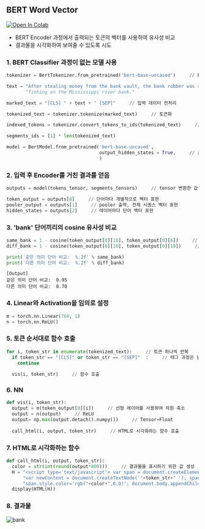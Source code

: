 ## BERT Word Vector
[![Open In Colab](https://colab.research.google.com/assets/colab-badge.svg)](https://colab.research.google.com/drive/1oOK5MD4tqNynsiCWCvdmUHnr-KinVeQf?usp=sharing)
- BERT Encoder 과정에서 출력되는 토큰의 벡터를 사용하여 유사성 비교
- 결과물을 시각화하여 보여줄 수 있도록 시도

### 1. BERT Classifier 과정이 없는 모델 사용
```python
tokenizer = BertTokenizer.from_pretrained('bert-base-uncased')     // BertTokenizer 사용

text = "After stealing money from the bank vault, the bank robber was seen " \     // 벡터 비교 테스트에 사용될 문장
       "fishing on the Mississippi river bank."

marked_text = "[CLS] " + text + " [SEP]"     // 입력 데이터 전처리

tokenized_text = tokenizer.tokenize(marked_text)     // 토큰화

indexed_tokens = tokenizer.convert_tokens_to_ids(tokenized_text)     // 토큰 인덱싱

segments_ids = [1] * len(tokenized_text)

model = BertModel.from_pretrained('bert-base-uncased',
                                  output_hidden_states = True,     // 출력으로 hidden_states 내용을 받으려면 True 설정
                                  )

``` 

### 2. 입력 후 Encoder를 거친 결과를 얻음
```python
outputs = model(tokens_tensor, segments_tensors)     // tensor 변환한 값을 입력하고 출력값을 얻음

token_output = outputs[0]     // 단어마다 개별적으로 벡터 표현
pooler_output = outputs[1]     // pooler 출력, 전체 시퀀스 벡터 표현
hidden_states = outputs[2]     // 레이어마다 단어 벡터 표현
```

### 3. 'bank' 단어끼리의 cosine 유사성 비교
```python
same_bank = 1 - cosine(token_output[0][10], token_output[0][6])     // 은행=은행
diff_bank = 1 - cosine(token_output[0][10], token_output[0][19])     // 은행!=강둑

print('같은 의미 단어 비교:  %.2f' % same_bank)
print('다른 의미 단어 비교:  %.2f' % diff_bank)
```
```
[Output]
같은 의미 단어 비교:  0.95
다른 의미 단어 비교:  0.70
```

### 4. Linear와 Activation을 임의로 설정
```python
m = torch.nn.Linear(768, 1)
n = torch.nn.ReLU()
```

### 5. 토큰 순서대로 함수 호출
```python
for i, token_str in enumerate(tokenized_text):     // 토큰 하나씩 반복
  if token_str == "[CLS]" or token_str == "[SEP]"  :     // 태그 과정은 넘어감
    continue 
    
  vis(i, token_str)     // 함수 호출
```

### 6. NN
```python
def vis(i, token_str):
  output = m(token_output[0][i])     // 선형 레이어를 사용하여 차원 축소
  output = n(output)     // ReLU
  output= np.max(output.detach().numpy())     // Tensor→Float
    
  call_html(i, output, token_str)     // HTML로 시각화하는 함수 호출
```

### 7. HTML로 시각화하는 함수
```python
def call_html(i, output, token_str):
  color = str(int(round(output*800)))     // 결과물을 표시하기 위한 값 생성
  H = "<script type='text/javascript'> var span = document.createElement('span');" \
      "var newContent = document.createTextNode('"+token_str+" '); span.appendChild(newContent);" \
      "span.style.color='rgb("+color+",0,0)'; document.body.appendChild(span); </script>"
  display(HTML(H))
```

### 8. 결과물
![bank](https://user-images.githubusercontent.com/60456487/94177652-dc412480-fed4-11ea-9aba-f33584f37869.png)

